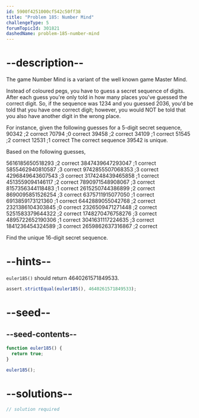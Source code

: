 ```yaml
---
id: 5900f4251000cf542c50ff38
title: "Problem 185: Number Mind"
challengeType: 5
forumTopicId: 301821
dashedName: problem-185-number-mind
---
```


# --description--

The game Number Mind is a variant of the well known game Master Mind.

Instead of coloured pegs, you have to guess a secret sequence of digits. After each guess you're only told in how many places you've guessed the correct digit. So, if the sequence was 1234 and you guessed 2036, you'd be told that you have one correct digit; however, you would NOT be told that you also have another digit in the wrong place.

For instance, given the following guesses for a 5-digit secret sequence, 90342 ;2 correct 70794 ;0 correct 39458 ;2 correct 34109 ;1 correct 51545 ;2 correct 12531 ;1 correct The correct sequence 39542 is unique.

Based on the following guesses,

5616185650518293 ;2 correct 3847439647293047 ;1 correct 5855462940810587 ;3 correct 9742855507068353 ;3 correct 4296849643607543 ;3 correct 3174248439465858 ;1 correct 4513559094146117 ;2 correct 7890971548908067 ;3 correct 8157356344118483 ;1 correct 2615250744386899 ;2 correct 8690095851526254 ;3 correct 6375711915077050 ;1 correct 6913859173121360 ;1 correct 6442889055042768 ;2 correct 2321386104303845 ;0 correct 2326509471271448 ;2 correct 5251583379644322 ;2 correct 1748270476758276 ;3 correct 4895722652190306 ;1 correct 3041631117224635 ;3 correct 1841236454324589 ;3 correct 2659862637316867 ;2 correct

Find the unique 16-digit secret sequence.

# --hints--

`euler185()` should return 4640261571849533.

```js
assert.strictEqual(euler185(), 4640261571849533);
```

# --seed--

## --seed-contents--

```js
function euler185() {
  return true;
}

euler185();
```

# --solutions--

```js
// solution required
```
